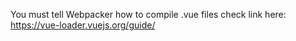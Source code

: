 You must tell Webpacker how to compile .vue files
check link here: https://vue-loader.vuejs.org/guide/

